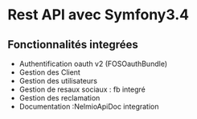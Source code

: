 Rest API avec Symfony3.4
========================
Fonctionnalités integrées
---------------------
- Authentification oauth v2 (FOSOauthBundle)
- Gestion des Client
- Gestion des utilisateurs
- Gestion de resaux sociaux : fb integré
- Gestion des reclamation
- Documentation :NelmioApiDoc integration
